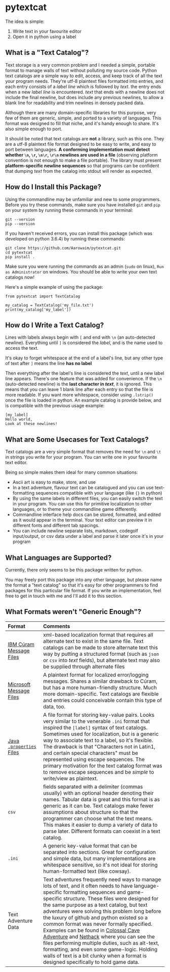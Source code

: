 # pytextcat
The idea is simple:
1. Write text in your favourite editor
2. Open it in python using a label

## What is a "Text Catalog"?
Text storage is a very common problem and I needed a simple, portable format to manage walls of text without polluting my source code.
Python text catalogs are a simple way to edit, access, and keep track of all the text your program needs.
They're utf-8 plaintext files formatted into entries, and each entry consists of a *label line* which is followed by *text*. the entry ends when a new *label line* is encountered. *text* that ends with a newline does not include the final newline, but does include any previous newlines, to allow a blank line for readability and trim newlines in densely packed data.

Although there are many domain-specific libraries for this purpose, very few of them are generic, simple, and ported to a variety of languages. This format was designed to fill that niche, and it's handy enough to share. It's also simple enough to port.

It should be noted that text catalogs are **not** a library, such as this one. They are a utf-8 plaintext file format designed to be easy to write, and easy to port between languages. **A conforming implementation must detect whether `\n`, `\r`, `\n\r`, `\r\n` newlines are used in a file** (observing platform convention is not enough to make a file portable). The library must present **platform-specific newline sequences** so that programs can be confident that dumping *text* from the catalog into stdout will render as expected.

## How do I Install this Package?

Using the commandline may be unfamiliar and new to some programmers. Before you try these commands, make sure you have installed `git` and `pip` on your system by running these commands in your terminal:

    git --version
    pip --version
    
If you haven't received errors, you can install this package (which was developed on python 3.6.4) by running these commands:

    git clone https://github.com/Aarowaim/pytextcat.git
    cd pytextcat
    pip install .
    
Make sure you were running the commands as an admin (`sudo` on linux), `Run as Administrator` on windows. You should be able to write your own text catalogs now!

Here's a simple example of using the package:

    from pytextcat import TextCatalog

    my_catalog = TextCatalog('my_file.txt')
    print(my_catalog['my_label'])

## How do I Write a Text Catalog?
Lines with labels always begin with `[` and end with `\n` (an auto-detected newline). Everything until `]` is considered the *label*, and is the name used to access the text.

It's okay to forget whitespace at the end of a label's line, but any other type of text after `]` means the line __has no label__

Then everything after the label's line is considered the *text*, until a new label line appears. There's one feature that was added for convenience. If the `\n` (auto-detected newline) is the __last character in *text*__, it is ignored. This means that you can leave 1 blank line after each entry so that the file is more readable. If you want more whitespace, consider using `.lstrip()` once the file is loaded in python.
An example catalog is provide below, and is compatible with the previous usage example:

    [my_label]        
    Hello world,
    Look at these newlines!

## What are Some Usecases for Text Catalogs?
Text catalogs are a very simple format that removes the need for `\n` and `\t` in strings you write for your program. You can write one in your favourite text editor.

Being so simple makes them ideal for many common situations:
* Ascii art is easy to make, store, and use
* In a text adventure, flavour text can be catalogued and you can use text-formatting sequences compatible with your language (like `{}` in python)
* By using the same labels in different files, you can easily switch the text in your program. You can use this for primitive localization to other languages, or to theme your commandline game differently.
* Commandline interface help docs can be stored, formatted, and edited as it would appear in the terminal. Your text editor can preview it in different fonts and different tab spacings.
* You can include newline separate lists, markdown, codegolf input/output, or csv data under a label and parse it later once it's in your program

## What Languages are Supported?
Currently, there only seems to be this package written for python.

You may freely port this package into any other language, but please name the format a "text catalog" so that it's easy for other programmers to find packages for this particular file format. If you write an implementation, feel free to get in touch with me and I'll add it to this section.

## What Formats weren't "Generic Enough"?

| Format        | Comments          |
| :------------- |:-------------|
| [IBM Cúram Message Files](https://www.ibm.com/support/knowledgecenter/SS8S5A_7.0.0/com.ibm.curam.content.doc/ServerDeveloper/r_SERDEV_Message1FormatMessageFiles1.html)     | xml-based localization format that requires all alternate text to exist in the same file. Text catalogs can be made to store alternate text this way by putting a structured format (such as `json` or `csv` into *text* fields), but alternate text may also be supplied through alternate files |
| [Microsoft Message Files](https://msdn.microsoft.com/en-us/library/windows/desktop/dd996907(v=vs.85).aspx)     | A plaintext format for localized error/logging messages. Shares a similar drawback to Cúram, but has a more human-friendly structure. Much more domain-specific. Text catalogs are flexible and entries could conceivable contain this type of data, too.     |
| [Java `.properties` Files](https://www.mkyong.com/java/java-properties-file-examples/) | A file format for storing key-value pairs. Looks very similar to the venerable `.ini` format that inspired the `[label]` syntax of text catalogs. Sometimes used for localization, but is a generic way to associate text to a label, so it's flexible. The drawback is that "Characters not in Latin1, and certain special characters" must be represented using escape sequences. The primary motivation for the text catalog format was to remove escape sequences and be *simple* to write/view as plaintext.     |
| `csv` | fields separated with a delimiter (commas usually) with an optional header denoting their names. Tabular data is great and this format is as generic as it can be. Text catalogs make fewer assumptions about structure so that the programmer can choose what the text means. This makes it easier to dump a variety of data to parse later. Different formats can coexist in a text catalog. |
| `.ini` | A generic key-value format that can be separated into sections. Great for configuration and simple data, but many implementations are whitespace sensitive, so it's not ideal for storing human-formatted text (like cowsay). |
| Text Adventure Data | Text adventures frequently need ways to manage lots of text, and it often needs to have language-specific formatting sequences and game-specific structure. These files were designed for the same purpose as a text catalog, but text adventures were solving this problem long before the luxury of github and python existed so a common format was never formally specified. Examples can be found in [Colossal Cave Adventure](https://gitlab.com/esr/open-adventure/blob/master/adventure.yaml) and [Nethack](https://github.com/NetHack/NetHack/blob/NetHack-3.6.0/dat/quest.txt) where you can see the files performing multiple duties, such as alt-text, formatting, and even some game-logic. Holding walls of text is a bit clunky when a format is designed specifically to hold game data. |
